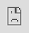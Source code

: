 ```yaml
---
layout: HackTheBox
title:  "HackTheBox - Popcorn"
date:   2021-02-16 14:14:00 +0000
categories: Walkthrough HackTheBox
---
```

<p style="font-family:arial;">HackTheBox Popcorn<br><br>
</p>
<iframe src="https://drive.google.com/file/d/12Yh0hE56aHACoEtjtxg9PlB0-w7onHNQ/preview" style="position:fixed; top:0px; left:0px; bottom:0px; right:0px; width:100%; height:100%; border:none; margin:0; padding:0; overflow:hidden; z-index:999999;"></iframe>
